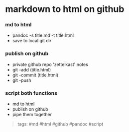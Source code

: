 # markdown to html on github

### md to html
* pandoc -s title.md -t title.html
* save to local git dir

### publish on github
* private github repo 'zettelkast' notes
* git -add (title.html)
* git -commit (title.html)
* git -push

### script both functions
* md to html
* publish on github
* pipe them together

> tags: #md #html #github #pandoc #script

